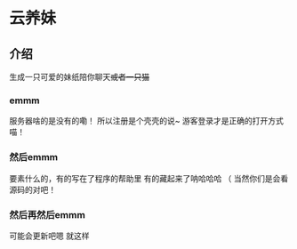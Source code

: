 # 云养妹
## 介绍
生成一只可爱的妹纸陪你聊天~~或者一只猫~~

### emmm
服务器啥的是没有的嘞！ 
所以注册是个壳壳的说~ 
游客登录才是正确的打开方式喵！

### 然后emmm
要素什么的，有的写在了程序的帮助里 
有的藏起来了呐哈哈哈 （
当然你们是会看源码的对吧！

### 然后再然后emmm
可能会更新吧嗯 
就这样
